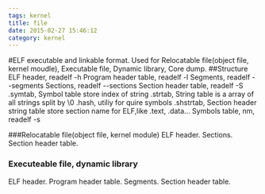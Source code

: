 ```yaml
---
tags: kernel
title: file
date: 2015-02-27 15:46:12
category: kernel
---
```



#ELF executable and linkable format.
Used for Relocatable file(object file, kernel moudle), Executable file, Dynamic library, Core dump. 
##Structure
ELF header, readelf -h
Program header table, readelf -l
Segments, readelf --segments 
Sections, readelf --sections
Section header table, readelf -S 
.symtab, Symbol table store index of string
.strtab, String table is a array of all strings split by \0
.hash, utiliy for quire symbols
.shstrtab, Section header string table store section name for ELF,like .text, .data...
Symbols table, nm, readelf -s 

###Relocatable file(object file, kernel module)
ELF header.
Sections.
Section header table.

### Executeable file, dynamic library
ELF header.
Program header table.
Segments.
Section header table.

